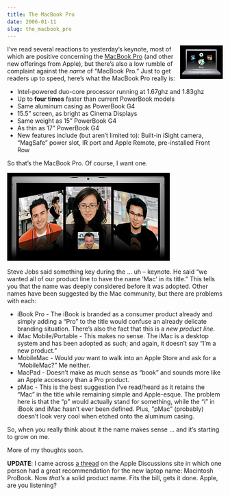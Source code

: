 ```yaml
---
title: The MacBook Pro
date: 2006-01-11
slug: the_macbook_pro
---
```

<p><img src="/assets/img/macbookpro.jpg" width="100" height="78" align="right" />I&#8217;ve read several reactions to yesterday&#8217;s keynote, most of which are positive concerning the <a href="http://www.apple.com/macbookpro">MacBook Pro</a> (and other new offerings from Apple), but there&#8217;s also a low rumble of complaint against the <em>name</em> of &#8220;MacBook Pro.&#8221; 
Just to get readers up to speed, here&#8217;s what the MacBook Pro really is:</p>

<ul>
<li>Intel-powered duo-core processor running at 1.67ghz and 1.83ghz</li>
<li>Up to <strong>four times</strong> faster than current PowerBook models</li>
<li>Same aluminum casing as PowerBook G4</li>
<li>15.5&#8221; screen, as bright as Cinema Displays</li>
<li>Same weight as 15&#8221; PowerBook G4</li>
<li>As thin as 17&#8221; PowerBook G4</li>
<li>New features include (but aren&#8217;t limited to): Built-in iSight camera, &#8220;MagSafe&#8221; power slot, IR port and Apple Remote, pre-installed Front Row</li>
</ul>

<p>So that&#8217;s the MacBook Pro. Of course, I want one.</p>

<p><img src="/assets/img/macbook_isight.jpg" width="380" height="205"  /></p>

<p>Steve Jobs said something key during the &#8230; uh &#8211; keynote. He said &#8220;we wanted all of our product line to have the name &#8216;Mac&#8217; in its title.&#8221; This tells you that the name was deeply considered before it was adopted. Other names have been suggested by the Mac community, but there are problems with each:</p>

<ul>
<li>iBook Pro - The iBook is branded as a consumer product already and simply adding a &#8220;Pro&#8221; to the title would confuse an already delicate branding situation. There&#8217;s also the fact that this is a <em>new product line</em>.</li>
<li>iMac Mobile/Portable - This makes no sense. The iMac is a desktop system and has been adopted as such; and again, it doesn&#8217;t say &#8220;I&#8217;m a new product.&#8221;</li>
<li>MobileMac - Would <em>you</em> want to walk into an Apple Store and ask for a &#8220;MobileMac?&#8221; Me neither.</li>
<li>MacPad - Doesn&#8217;t make as much sense as &#8220;book&#8221; and sounds more like an Apple accessory than a Pro product.</li>
<li>pMac - This is the best suggestion I&#8217;ve read/heard as it retains the &#8220;Mac&#8221; in the title while remaining simple and Apple-esque. The problem here is that the &#8220;p&#8221; would actually stand for something, while the &#8220;i&#8221; in iBook and iMac hasn&#8217;t ever been defined. Plus, &#8220;pMac&#8221; (probably) doesn&#8217;t look very cool when etched onto the aluminum casing.</li>
</ul>

<p>So, when you really think about it the name makes sense &#8230; and it&#8217;s starting to grow on me.</p>

<p>More of my thoughts soon.</p>

<p><strong>UPDATE</strong>: I came across <a href="http://discussions.apple.com/thread.jspa?threadID=311872&tstart=0">a thread</a> on the Apple Discussions site in which one person had a great recommendation for the new laptop name: Macintosh ProBook. Now <em>that&#8217;s</em> a solid product name. Fits the bill, gets it done. Apple, are you listening?</p>
